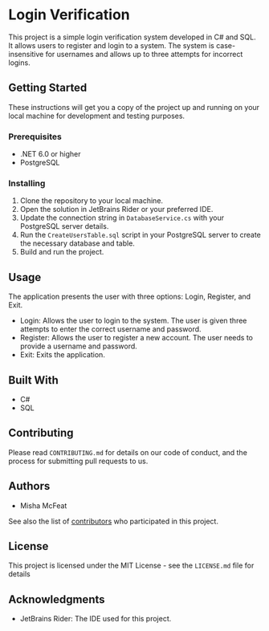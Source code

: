 ﻿# Login Verification

This project is a simple login verification system developed in C# and SQL. It allows users to register and login to a system. The system is case-insensitive for usernames and allows up to three attempts for incorrect logins.

## Getting Started

These instructions will get you a copy of the project up and running on your local machine for development and testing purposes.

### Prerequisites

- .NET 6.0 or higher
- PostgreSQL

### Installing

1. Clone the repository to your local machine.
2. Open the solution in JetBrains Rider or your preferred IDE.
3. Update the connection string in `DatabaseService.cs` with your PostgreSQL server details.
4. Run the `CreateUsersTable.sql` script in your PostgreSQL server to create the necessary database and table.
5. Build and run the project.

## Usage

The application presents the user with three options: Login, Register, and Exit.

- Login: Allows the user to login to the system. The user is given three attempts to enter the correct username and password.
- Register: Allows the user to register a new account. The user needs to provide a username and password.
- Exit: Exits the application.

## Built With

- C#
- SQL

## Contributing

Please read `CONTRIBUTING.md` for details on our code of conduct, and the process for submitting pull requests to us.

## Authors

- Misha McFeat

See also the list of [contributors](https://github.com/yourusername/loginVerification/contributors) who participated in this project.

## License

This project is licensed under the MIT License - see the `LICENSE.md` file for details

## Acknowledgments

- JetBrains Rider: The IDE used for this project.
